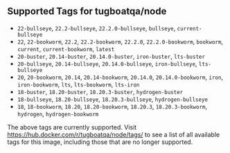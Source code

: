 ## Supported Tags for tugboatqa/node

* `22-bullseye`, `22.2-bullseye`, `22.2.0-bullseye`, `bullseye`, `current-bullseye`
* `22`, `22-bookworm`, `22.2`, `22.2-bookworm`, `22.2.0`, `22.2.0-bookworm`, `bookworm`, `current`, `current-bookworm`, `latest`
* `20-buster`, `20.14-buster`, `20.14.0-buster`, `iron-buster`, `lts-buster`
* `20-bullseye`, `20.14-bullseye`, `20.14.0-bullseye`, `iron-bullseye`, `lts-bullseye`
* `20`, `20-bookworm`, `20.14`, `20.14-bookworm`, `20.14.0`, `20.14.0-bookworm`, `iron`, `iron-bookworm`, `lts`, `lts-bookworm`, `lts-iron`
* `18-buster`, `18.20-buster`, `18.20.3-buster`, `hydrogen-buster`
* `18-bullseye`, `18.20-bullseye`, `18.20.3-bullseye`, `hydrogen-bullseye`
* `18`, `18-bookworm`, `18.20`, `18.20-bookworm`, `18.20.3`, `18.20.3-bookworm`, `hydrogen`, `hydrogen-bookworm`

The above tags are currently supported. Visit https://hub.docker.com/r/tugboatqa/node/tags/ to see a list of all available tags for this image, including those that are no longer supported.
